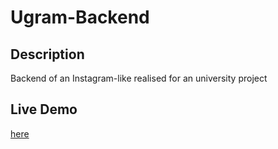 # Ugram-Backend

## Description 
Backend of an Instagram-like realised for an university project

## Live Demo

[here](http://team12.ugram.net)
